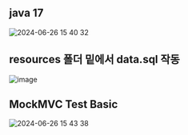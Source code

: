 ## java 17 
![2024-06-26 15 40 32](https://github.com/MyoungSoo7/javaseventeensql/assets/13523622/1fd277f0-b342-4294-8647-0719a82792ae)

## resources 폴더 밑에서 data.sql 작동
![image](https://github.com/MyoungSoo7/javaseventeensql/assets/13523622/8fd10a80-14d6-4924-83a3-052c1be772f1)

## MockMVC Test Basic 
![2024-06-26 15 43 38](https://github.com/MyoungSoo7/javaseventeensql/assets/13523622/acd52123-7001-4c78-a118-3b0442cfc3d8)
